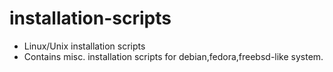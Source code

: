 # installation-scripts

- Linux/Unix installation scripts
- Contains misc. installation scripts for debian,fedora,freebsd-like system.


